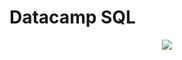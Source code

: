 # Datacamp SQL

<p align=center>
  <img src=sql_logo.jpeg href=https://learn.datacamp.com/courses/tech:sql>
</p>